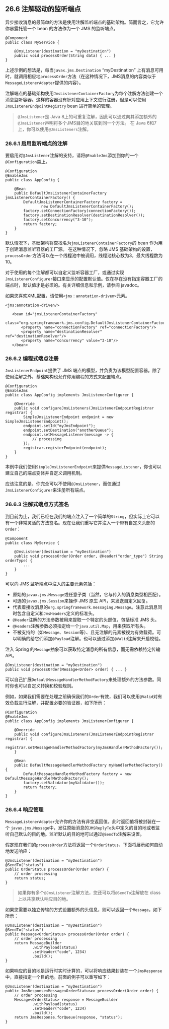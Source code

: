 ## 26.6 注解驱动的监听端点
异步接收消息的最简单的方法是使用注解监听端点的基础架构。简而言之，它允许你暴露托管一个 bean 的方法作为一个 JMS 的监听端点。

```//java
@Component
public class MyService {

	@JmsListener(destination = "myDestination")
	public void processOrder(String data) { ... }
}
```

上述示例的想法是，每当```javax.jms.Destination``` “myDestination” 上有消息可用时，就调用相应地```processOrder```方法（在这种情况下，JMS消息的内容类似于```MessageListenerAdapter```提供的内容）。

注解端点的基础架构使用```JmsListenerContainerFactory```为每个注解方法创建一个消息监听容器。这样的容器没有针对应用上下文进行注册，但是可以使用```JmsListenerEndpointRegistry``` bean 进行简单的管理。

> ```@JmsListener```是 Java 8上的可重复注解，因此可以通过向其添加额外的```@JmsListener```声明将多个JMS目的地关联到同一个方法。 在 Java 6和7上，你可以使用```@JmsListeners```注解。

### 26.6.1 启用监听端点的注解
要启用对```@JmsListener```注解的支持，请将```@EnableJms```添加到你的一个```@Configuration```类上。

```//java
@Configuration
@EnableJms
public class AppConfig {

	@Bean
	public DefaultJmsListenerContainerFactory jmsListenerContainerFactory() {
		DefaultJmsListenerContainerFactory factory =
				new DefaultJmsListenerContainerFactory();
		factory.setConnectionFactory(connectionFactory());
		factory.setDestinationResolver(destinationResolver());
		factory.setConcurrency("3-10");
		return factory;
	}
}
```

默认情况下，基础架构将查找名为```jmsListenerContainerFactory```的 bean 作为用于创建消息监听容器的工厂源。 在这种情况下，忽略 JMS 基础架构的设置，```processOrder```方法可以在一个线程池中被调用，线程池核心数为3，最大线程数为10。

对于使用的每个注解都可以自定义监听容器工厂，或通过实现```JmsListenerConfigurer```接口来显示的配置默认值。仅在存在没有指定容器工厂的端点时，默认值才是必须的。有关详细信息和示例，请参阅 javadoc。

如果您喜欢XML配置，请使用```<jms：annotation-driven>```元素。

```//java
<jms:annotation-driven/>

   <bean id="jmsListenerContainerFactory"
           class="org.springframework.jms.config.DefaultJmsListenerContainerFactory">
       <property name="connectionFactory" ref="connectionFactory"/>
       <property name="destinationResolver" ref="destinationResolver"/>
       <property name="concurrency" value="3-10"/>
   </bean>
```

### 26.6.2 编程式端点注册
```JmsListenerEndpoint```提供了 JMS 端点的模型，并负责为该模型配置容器。除了使用注解之外，基础架构也允许你用编程的方式来配置端点。

```//java
@Configuration
@EnableJms
public class AppConfig implements JmsListenerConfigurer {

	@Override
	public void configureJmsListeners(JmsListenerEndpointRegistrar registrar) {
		SimpleJmsListenerEndpoint endpoint = new SimpleJmsListenerEndpoint();
		endpoint.setId("myJmsEndpoint");
		endpoint.setDestination("anotherQueue");
		endpoint.setMessageListener(message -> {
			// processing
		});
		registrar.registerEndpoint(endpoint);
	}
}
```

本例中我们使用```SimpleJmsListenerEndpoint```来提供```MessageListener```，你也可以建立自己的端点变体并自定义调用机制。

应该注意的是，你完全可以不使用```@JmsListener```，而仅通过```JmsListenerConfigurer```来注册所有端点。

### 26.6.3 注解式端点方式签名
到目前为止，我们已经在我们的端点注入了一个简单的```String```，但实际上它可以有一个非常灵活的方法签名。现在让我们重写它并注入一个带有自定义头部的```Order```：

```//java
@Component
public class MyService {

   	@JmsListener(destination = "myDestination")
   	public void processOrder(Order order, @Header("order_type") String orderType) {
       	...
   	}
}
```

 可以向 JMS 监听端点中注入的主要元素包括：

* 原始的```javax.jms.Message```或任意子类（当然，它与传入的消息类型相匹配）。
* 可选的```javax.jms.Session```来操作 JMS 原生 API，来发送自定义回复。
* 代表着接收消息的```org.springframework.messaging.Message```。注意此消息同时包含自定义和```JmsHeaders```定义的标准头。
* ```@Header```注解的方法参数被用来提取一个特定的头部值，包括标准 JMS 头。
* ```@Headers```注解参数必须指定给一个```java.util.Map```，用来获取所有头。
* 不被支持的（如```Message```、```Session```等）、且无注解的元素被视为有效载荷。可以明确的给它们添加```@Payload```注解。也可以通过添加```@Valid```注解来开启校验。

注入 Spring 的```Message```抽象可以获取特定消息的所有信息，而无需依赖特定传输 API。

```//java
@JmsListener(destination = "myDestination")
public void processOrder(Message<Order> order) { ... }
```

可以自己扩展```DefaultMessageHandlerMethodFactory```来处理额外的方法参数。同时你也可以自定义转换和校验规则。

例如，如果我们需要在处理之前确保我们的```Order```有效，我们可以使用```@Valid```对有效负载进行注解，并配置必要的验证器，如下所示：

```//java
@Configuration
@EnableJms
public class AppConfig implements JmsListenerConfigurer {

   	@Override
   	public void configureJmsListeners(JmsListenerEndpointRegistrar registrar) {
       	registrar.setMessageHandlerMethodFactory(myJmsHandlerMethodFactory());
   	}

   	@Bean
   	public DefaultMessageHandlerMethodFactory myHandlerMethodFactory() {
       	DefaultMessageHandlerMethodFactory factory = new DefaultMessageHandlerMethodFactory();
       	factory.setValidator(myValidator());
       	return factory;
   	}
}
```

### 26.6.4 响应管理
```MessageListenerAdapter```允许你的方法有非空返回值。此时返回值将被封装在一个 ```javax.jms.Message```中，发往原始消息的```JMSReplyTo```头中定义的目的地或者监听自己默认的目的地。监听默认的目的地可以通过```@SendTo```注解来设置。

假定现在我们的```processOrder```方法将返回一个```OrderStatus```，下面将展示如何自动地发送响应：

```//java
@JmsListener(destination = "myDestination")
@SendTo("status")
public OrderStatus processOrder(Order order) {
   	// order processing
   	return status;
}
```

> 如果你有多个```@JmsListener```注解方法，您还可以将```@SendTo```注解放在 class 上以共享默认响应目的地。

如果您需要以独立传输的方式设置额外的头信息，则可以返回一个```Message```，如下所示：

```//java
@JmsListener(destination = "myDestination")
@SendTo("status")
public Message<OrderStatus> processOrder(Order order) {
   	// order processing
   	return MessageBuilder
       	    .withPayload(status)
           	.setHeader("code", 1234)
           	.build();
}
```

如果响应的目的地是运行时实时计算的，可以将响应结果封装在一个```JmsResponse```中，直接指定一个目的地。前面的例子可以重写如下：

```//java
@JmsListener(destination = "myDestination")
public JmsResponse<Message<OrderStatus>> processOrder(Order order) {
   	// order processing
   	Message<OrderStatus> response = MessageBuilder
       	    .withPayload(status)
           	.setHeader("code", 1234)
           	.build();
	return JmsResponse.forQueue(response, "status");
}
```

